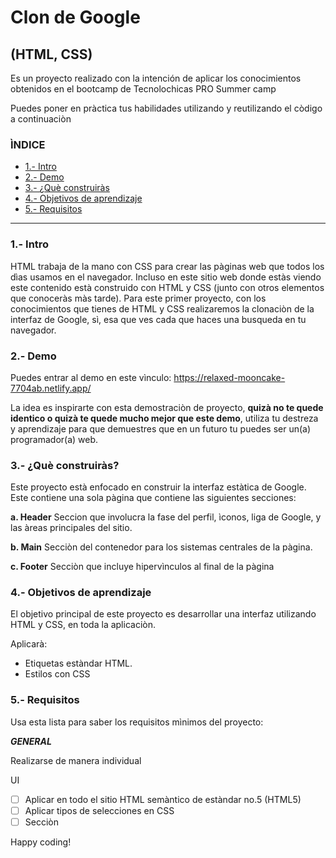 # Clon de Google 
## (HTML, CSS)

Es un proyecto realizado con la intención de aplicar los conocimientos obtenidos en el bootcamp de Tecnolochicas PRO Summer camp

Puedes poner en pràctica tus habilidades utilizando y reutilizando el còdigo a continuaciòn 

### ÌNDICE

* [1.- Intro](https://github.com/ArlenDorantesA/clon-de-google#1--intro)
* [2.- Demo](https://github.com/ArlenDorantesA/clon-de-google#2--demo)
* [3.- ¿Què construiràs](https://github.com/ArlenDorantesA/clon-de-google#3--qu%C3%A8-construir%C3%A0s)
* [4.- Objetivos de aprendizaje](https://github.com/ArlenDorantesA/clon-de-google#4--objetivos-de-aprendizaje)
* [5.- Requisitos](https://github.com/ArlenDorantesA/clon-de-google#5--requisitos)

****


### 1.- Intro

HTML trabaja de la mano con CSS para crear las pàginas web que todos los dìas usamos en el navegador. Incluso en este sitio web donde estàs viendo este contenido està construido con HTML y CSS (junto con otros elementos que conoceràs màs tarde). Para este primer proyecto, con los conocimientos que tienes de HTML y CSS realizaremos la clonaciòn de la interfaz de Google, sì, esa que ves cada que haces una busqueda en tu navegador.

### 2.- Demo

Puedes entrar al demo en este vìnculo:  https://relaxed-mooncake-7704ab.netlify.app/

La idea es inspirarte con esta demostraciòn de proyecto, **quizà no te quede identico o quizà te quede mucho mejor que este demo**, utiliza tu destreza y aprendizaje para que demuestres que en un futuro tu puedes ser un(a) programador(a) web. 

### 3.- ¿Què construiràs?

Este proyecto està enfocado en construir la interfaz estàtica de Google.
Este contiene una sola pàgina que contiene las siguientes secciones:

**a. Header**
Seccion que involucra la fase del perfil, ìconos, liga de Google, y las àreas principales del sitio.

**b. Main**
Secciòn del contenedor para los sistemas centrales de la pàgina.

**c. Footer**
Secciòn que incluye hipervìnculos al final de la pàgina 

### 4.- Objetivos de aprendizaje

El objetivo principal de este proyecto es desarrollar una interfaz utilizando HTML y CSS, en toda la aplicaciòn.

Aplicarà:

* Etiquetas estàndar HTML.
* Estilos con CSS

### 5.- Requisitos

Usa esta lista para saber los requisitos mìnimos del proyecto:

***GENERAL***

Realizarse de manera individual

UI

* [ ] Aplicar en todo el sitio HTML semàntico de estàndar no.5 (HTML5)
* [ ] Aplicar tipos de selecciones en CSS
* [ ] Secciòn 

Happy coding! 



